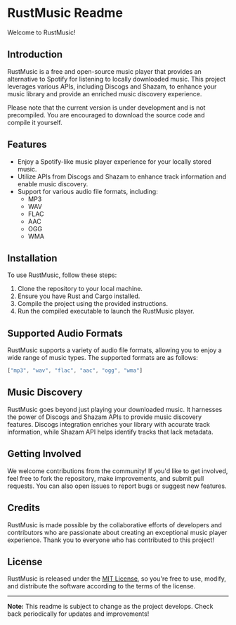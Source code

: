 # RustMusic Readme

Welcome to RustMusic!

## Introduction

RustMusic is a free and open-source music player that provides an alternative to Spotify for listening to locally downloaded music. This project leverages various APIs, including Discogs and Shazam, to enhance your music library and provide an enriched music discovery experience.

Please note that the current version is under development and is not precompiled. You are encouraged to download the source code and compile it yourself.

## Features

- Enjoy a Spotify-like music player experience for your locally stored music.
- Utilize APIs from Discogs and Shazam to enhance track information and enable music discovery.
- Support for various audio file formats, including:
  - MP3
  - WAV
  - FLAC
  - AAC
  - OGG
  - WMA

## Installation

To use RustMusic, follow these steps:

1. Clone the repository to your local machine.
2. Ensure you have Rust and Cargo installed.
3. Compile the project using the provided instructions.
4. Run the compiled executable to launch the RustMusic player.

## Supported Audio Formats

RustMusic supports a variety of audio file formats, allowing you to enjoy a wide range of music types. The supported formats are as follows:

```rs
["mp3", "wav", "flac", "aac", "ogg", "wma"]
```

## Music Discovery

RustMusic goes beyond just playing your downloaded music. It harnesses the power of Discogs and Shazam APIs to provide music discovery features. Discogs integration enriches your library with accurate track information, while Shazam API helps identify tracks that lack metadata.

## Getting Involved

We welcome contributions from the community! If you'd like to get involved, feel free to fork the repository, make improvements, and submit pull requests. You can also open issues to report bugs or suggest new features.

## Credits

RustMusic is made possible by the collaborative efforts of developers and contributors who are passionate about creating an exceptional music player experience. Thank you to everyone who has contributed to this project!

## License

RustMusic is released under the [MIT License](LICENSE), so you're free to use, modify, and distribute the software according to the terms of the license.

---

**Note:** This readme is subject to change as the project develops. Check back periodically for updates and improvements!